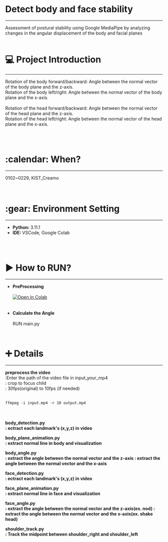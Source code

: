 <h1> Detect body and face stability </h1>
<hr/>
Assessment of postural stability using Google MediaPipe by analyzing changes in the angular displacement of the body and facial planes
<br/><br/>
<h1>💻 Project Introduction </h1>
<hr/>

Rotation of the body forward/backward: Angle between the normal vector of the body plane and the z-axis.<br/>
Rotation of the body left/right: Angle between the normal vector of the body plane and the x-axis.<br/>
<br/>
Rotation of the head forward/backward: Angle between the normal vector of the head plane and the z-axis.<br/>
Rotation of the head left/right: Angle between the normal vector of the head plane and the x-axis.<br/>

<br/><br/>
<h1>:calendar: When? </h1>
<hr/>
0102~0229, KIST_Creamo<br/>
<br/><br/>
<h1>:gear: Environment Setting</h1>
<hr/>
<ul>
  <li><b>Python: </b> 3.11.1</li>
  <li><b>IDE: </b> VSCode, Google Colab</li>
</ul>
<br/><br/>
<h1>▶ How to RUN? </h1>
<hr/>

<ul>
  <li><b>PreProcessing</b><br/></li>
  <br/>
  <a target="_blank" href="https://colab.research.google.com/github/jisally/detect_body_N_face_stability/blob/main/preprocess_the_video.ipynb">
  <img src="https://colab.research.google.com/assets/colab-badge.svg" alt="Open In Colab"/>
</a>
  <br/><br/><br/>
  <li><b>Calculate the Angle</b><br/></li>
  <br/>
  RUN main.py
</ul>


<br/>
<h1> ➕ Details </h1>
<hr/>
<b>preprocess the video</b>
<br/>
:Enter the path of the video file in input_your_mp4
<br/>
: crop to focus child
<br/>
: 30fps(original) to 10fps (if needed)
<br/><br/>

    ffmpeg -i input.mp4 -r 10 output.mp4

 <br/> <br/>
<b>body_detection.py<b/> <br/>
: ectract each landmark's (x,y,z) in video

<b>body_plane_animation.py<b/> <br/>
: extract normal line in body and visualization

<b>body_angle.py<b/> <br/>
: extract the angle between the normal vector and the z-axis
: extract the angle between the normal vector and the x-axis

<b>face_detection.py<b/> <br/>
: ectract each landmark's (x,y,z) in video

<b>face_plane_animation.py<b/> <br/>
: extract normal line in face and visualization

<b>face_angle.py<b/> <br/>
: extract the angle between the normal vector and the z-axis(ex. nod)
: extract the angle between the normal vector and the x-axis(ex. shake head)

<b>shoulder_track.py<b/> <br/>
: Track the midpoint between shoulder_right and shoulder_left

